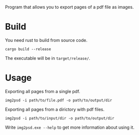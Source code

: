 Program that allows you to export pages of a pdf file as images.

# Build
You need rust to build from source code.
```
cargo build --release
```
The executable will be in `target/release/`.

# Usage 
Exporting all pages from a single pdf.
```
img2psd -i path/to/file.pdf -o path/to/output/dir
```

Exporting all pages from a dirictory with pdf files.
```
img2psd -i path/to/input/dir -o path/to/output/dir
```

Write `img2psd.exe --help` to get more information about using it.
